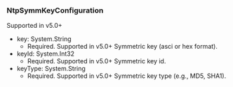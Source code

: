 ### NtpSymmKeyConfiguration
Supported in v5.0+

- key: System.String
  - Required. Supported in v5.0+
  Symmetric key (asci or hex format).
- keyId: System.Int32
  - Required. Supported in v5.0+
  Symmetric key id.
- keyType: System.String
  - Required. Supported in v5.0+
  Symmetric key type (e.g., MD5, SHA1).
